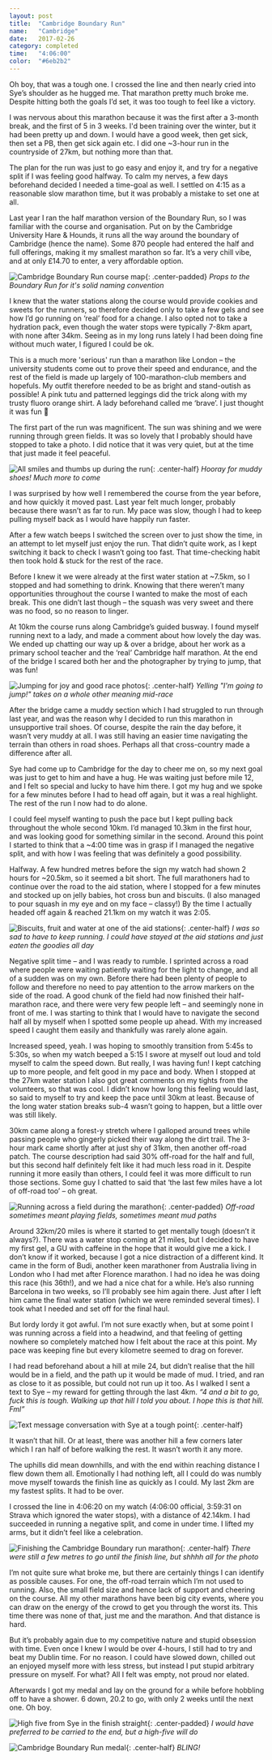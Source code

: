 ```yaml
---
layout: post
title:  "Cambridge Boundary Run"
name:   "Cambridge"
date:   2017-02-26
category: completed
time:   "4:06:00"
color:  "#6eb2b2"
---
```


Oh boy, that was a tough one. I crossed the line and then nearly cried into Sye’s shoulder as he hugged me. That marathon pretty much broke me. Despite hitting both the goals I’d set, it was too tough to feel like a victory.

I was nervous about this marathon because it was the first after a 3-month break, and the first of 5 in 3 weeks. I'd been training over the winter, but it had been pretty up and down. I would have a good week, then get sick, then set a PB, then get sick again etc. I did one ~3-hour run in the countryside of 27km, but nothing more than that.

The plan for the run was just to go easy and enjoy it, and try for a negative split if I was feeling good halfway. To calm my nerves, a few days beforehand decided I needed a time-goal as well. I settled on 4:15 as a reasonable slow marathon time, but it was probably a mistake to set one at all.

Last year I ran the half marathon version of the Boundary Run, so I was familiar with the course and organisation. Put on by the Cambridge University Hare & Hounds, it runs all the way around the boundary of Cambridge (hence the name). Some 870 people had entered the half and full offerings, making it my smallest marathon so far. It’s a very chill vibe, and at only £14.70 to enter, a very affordable option.

![Cambridge Boundary Run course map](images/cambridge-map.jpg){: .center-padded}
*Props to the Boundary Run for it's solid naming convention*

I knew that the water stations along the course would provide cookies and sweets for the runners, so therefore decided only to take a few gels and see how I’d go running on ‘real’ food for a change. I also opted not to take a hydration pack, even though the water stops were typically 7-8km apart, with none after 34km. Seeing as in my long runs lately I had been doing fine without much water, I figured I could be ok.

This is a much more 'serious' run than a marathon like London – the university students come out to prove their speed and endurance, and the rest of the field is made up largely of 100-marathon-club members and hopefuls. My outfit therefore needed to be as bright and stand-outish as possible! A pink tutu and patterned leggings did the trick along with my trusty fluoro orange shirt. A lady beforehand called me ‘brave’. I just thought it was fun 🙂

The first part of the run was magnificent. The sun was shining and we were running through green fields. It was so lovely that I probably should have stopped to take a photo. I did notice that it was very quiet, but at the time that just made it feel peaceful.

![All smiles and thumbs up during the run](images/cambridge-thumbs.jpg){: .center-half}
*Hooray for muddy shoes! Much more to come*

I was surprised by how well I remembered the course from the year before, and how quickly it moved past. Last year felt much longer, probably because there wasn’t as far to run. My pace was slow, though I had to keep pulling myself back as I would have happily run faster.

After a few watch beeps I switched the screen over to just show the time, in an attempt to let myself just enjoy the run. That didn’t quite work, as I kept switching it back to check I wasn’t going too fast. That time-checking habit then took hold & stuck for the rest of the race.

Before I knew it we were already at the first water station at ~7.5km, so I stopped and had something to drink. Knowing that there weren’t many opportunities throughout the course I wanted to make the most of each break. This one didn’t last though – the squash was very sweet and there was no food, so no reason to linger.

At 10km the course runs along Cambridge’s guided busway. I found myself running next to a lady, and made a comment about how lovely the day was. We ended up chatting our way up & over a bridge, about her work as a primary school teacher and the ‘real’ Cambridge half marathon. At the end of the bridge I scared both her and the photographer by trying to jump, that was fun!

![Jumping for joy and good race photos](images/cambridge-jump.jpg){: .center-half}
*Yelling "I'm going to jump!" takes on a whole other meaning mid-race*

After the bridge came a muddy section which I had struggled to run through last year, and was the reason why I decided to run this marathon in unsupportive trail shoes. Of course, despite the rain the day before, it wasn’t very muddy at all. I was still having an easier time navigating the terrain than others in road shoes. Perhaps all that cross-country made a difference after all.

Sye had come up to Cambridge for the day to cheer me on, so my next goal was just to get to him and have a hug. He was waiting just before mile 12, and I felt so special and lucky to have him there. I got my hug and we spoke for a few minutes before I had to head off again, but it was a real highlight. The rest of the run I now had to do alone.

I could feel myself wanting to push the pace but I kept pulling back throughout the whole second 10km. I’d managed 10.3km in the first hour, and was looking good for something similar in the second. Around this point I started to think that a ~4:00 time was in grasp if I managed the negative split, and with how I was feeling that was definitely a good possibility.

Halfway. A few hundred metres before the sign my watch had shown 2 hours for ~20.5km, so it seemed a bit short. The full marathoners had to continue over the road to the aid station, where I stopped for a few minutes and stocked up on jelly babies, hot cross bun and biscuits. (I also managed to pour squash in my eye and on my face – classy!) By the time I actually headed off again & reached 21.1km on my watch it was 2:05.

![Biscuits, fruit and water at one of the aid stations](images/cambridge-aid-station.jpg){: .center-half}
*I was so sad to have to keep running. I could have stayed at the aid stations and just eaten the goodies all day*

Negative split time – and I was ready to rumble. I sprinted across a road where people were waiting patiently waiting for the light to change, and all of a sudden was on my own. Before there had been plenty of people to follow and therefore no need to pay attention to the arrow markers on the side of the road. A good chunk of the field had now finished their half-marathon race, and there were very few people left – and seemingly none in front of me. I was starting to think that I would have to navigate the second half all by myself when I spotted some people up ahead. With my increased speed I caught them easily and thankfully was rarely alone again.

Increased speed, yeah. I was hoping to smoothly transition from 5:45s to 5:30s, so when my watch beeped a 5:15 I swore at myself out loud and told myself to calm the speed down. But really, I was having fun! I kept catching up to more people, and felt good in my pace and body. When I stopped at the 27km water station I also got great comments on my tights from the volunteers, so that was cool. I didn’t know how long this feeling would last, so said to myself to try and keep the pace until 30km at least. Because of the long water station breaks sub-4 wasn’t going to happen, but a little over was still likely.

30km came along a forest-y stretch where I galloped around trees while passing people who gingerly picked their way along the dirt trail. The 3-hour mark came shortly after at just shy of 31km, then another off-road patch. The course description had said 30% off-road for the half and full, but this second half definitely felt like it had much less road in it. Despite running it more easily than others, I could feel it was more difficult to run those sections. Some guy I chatted to said that ‘the last few miles have a lot of off-road too’ – oh great.

![Running across a field during the marathon](images/cambridge-field.jpg){: .center-padded}
*Off-road sometimes meant playing fields, sometimes meant mud paths*

Around 32km/20 miles is where it started to get mentally tough (doesn’t it always?). There was a water stop coming at 21 miles, but I decided to have my first gel, a GU with caffeine in the hope that it would give me a kick. I don’t know if it worked, because I got a nice distraction of a different kind. It came in the form of Budi, another keen marathoner from Australia living in London who I had met after Florence marathon. I had no idea he was doing this race (his 36th!), and we had a nice chat for a while. He’s also running Barcelona in two weeks, so I’ll probably see him again there. Just after I left him came the final water station (which we were reminded several times). I took what I needed and set off for the final haul.

But lordy lordy it got awful. I’m not sure exactly when, but at some point I was running across a field into a headwind, and that feeling of getting nowhere so completely matched how I felt about the race at this point. My pace was keeping fine but every kilometre seemed to drag on forever.

I had read beforehand about a hill at mile 24, but didn’t realise that the hill would be in a field, and the path up it would be made of mud. I tried, and ran as close to it as possible, but could not run up it too. As I walked I sent a text to Sye – my reward for getting through the last 4km. _“4 and a bit  to go, fuck this is tough. Walking up that hill I told you about. I hope this is that hill. Fml”_

![Text message conversation with Sye at a tough point](images/cambridge-text.png){: .center-half}

It wasn’t that hill. Or at least, there was another hill a few corners later which I ran half of before walking the rest. It wasn’t worth it any more.

The uphills did mean downhills, and with the end within reaching distance I flew down them all. Emotionally I had nothing left, all I could do was numbly move myself towards the finish line as quickly as I could. My last 2km are my fastest splits. It had to be over.

I crossed the line in 4:06:20 on my watch (4:06:00 official, 3:59:31 on Strava which ignored the water stops), with a distance of 42.14km. I had succeeded in running a negative split, and come in under time. I lifted my arms, but it didn’t feel like a celebration.

![Finishing the Cambridge Boundary run marathon](images/cambridge-finish.jpg){: .center-half}
*There were still a few metres to go until the finish line, but shhhh all for the photo*

I’m not quite sure what broke me, but there are certainly things I can identify as possible causes. For one, the off-road terrain which I’m not used to running. Also, the small field size and hence lack of support and cheering on the course. All my other marathons have been big city events, where you can draw on the energy of the crowd to get you through the worst its. This time there was none of that, just me and the marathon. And that distance is hard.

But it’s probably again due to my competitive nature and stupid obsession with time. Even once I knew I would be over 4-hours, I still had to try and beat my Dublin time. For no reason. I could have slowed down, chilled out an enjoyed myself more with less stress, but instead I put stupid arbitrary pressure on myself. For what? All I felt was empty, not proud nor elated.

Afterwards I got my medal and lay on the ground for a while before hobbling off to have a shower. 6 down, 20.2 to go, with only 2 weeks until the next one. Oh boy.

![High five from Sye in the finish straight](images/cambridge-high-five.jpg){: .center-padded}
*I would have preferred to be carried to the end, but a high-five will do*

![Cambridge Boundary Run medal](images/cambridge-medal.png){: .center-half}
*BLING!*